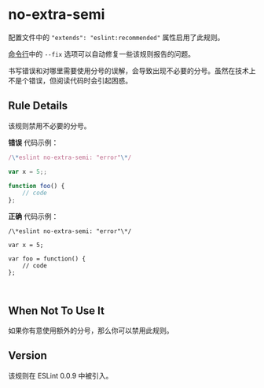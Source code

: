 # no-extra-semi

配置文件中的 `"extends": "eslint:recommended"` 属性启用了此规则。

[命令行](https://cn.eslint.org/docs/user-guide/command-line-interface#fixing-problems)中的 `--fix` 选项可以自动修复一些该规则报告的问题。

书写错误和对哪里需要使用分号的误解，会导致出现不必要的分号。虽然在技术上不是个错误，但阅读代码时会引起困惑。

Rule Details[](#rule-details)
-----------------------------

该规则禁用不必要的分号。

**错误** 代码示例：

``` js
/\*eslint no-extra-semi: "error"\*/

var x = 5;;

function foo() {
    // code
};


```

**正确** 代码示例：

```
/\*eslint no-extra-semi: "error"\*/

var x = 5;

var foo = function() {
    // code
};



```

When Not To Use It[](#when-not-to-use-it)
-----------------------------------------

如果你有意使用额外的分号，那么你可以禁用此规则。

Version[](#version)
-------------------

该规则在 ESLint 0.0.9 中被引入。
